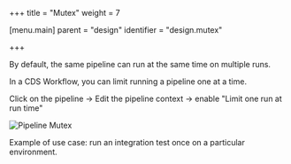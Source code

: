 +++
title = "Mutex"
weight = 7

[menu.main]
parent = "design"
identifier = "design.mutex"

+++

By default, the same pipeline can run at the same time on multiple runs.

In a CDS Workflow, you can limit running a pipeline one at a time. 

Click on the pipeline  → Edit the pipeline context → enable  "Limit one run at run time"

![Pipeline Mutex](/images/workflows.design.mutex.png)

Example of use case: run an integration test once on a particular environment.

